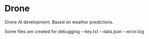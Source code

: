 # Drone

Drone AI development. Based on weather predictions. 

Some files are created for debugging
--key.txt
--data.json
--error.log
